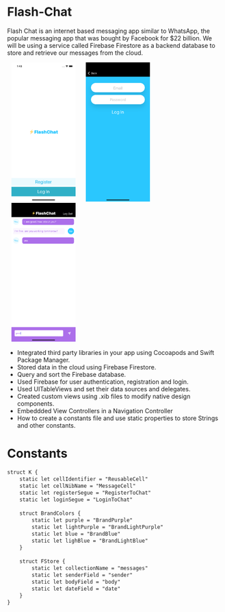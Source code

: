


# Flash-Chat

Flash Chat is an internet based messaging app similar to WhatsApp, the popular messaging app that was bought by Facebook for $22 billion. We will be using a service called Firebase Firestore as a backend database to store and retrieve our messages from the cloud. 

<p float = "left" padding = 30px>
<Img src = "Screenshot/1.png" width = "150" hspace = "10">
<Img src = "Screenshot/2.png" width = "150" hspace = "10">
<Img src = "Screenshot/3.png" width = "150" hspace = "10">




</p>




* Integrated third party libraries in your app using Cocoapods and Swift Package Manager.
* Stored data in the cloud using Firebase Firestore.
* Query and sort the Firebase database.
* Used Firebase for user authentication, registration and login.
* Used UITableViews and set their data sources and delegates.
* Created custom views using .xib files to modify native design components.
* Embeddded View Controllers in a Navigation Controller
* How to create a constants file and use static properties to store Strings and other constants.



# Constants
```
struct K {
    static let cellIdentifier = "ReusableCell"
    static let cellNibName = "MessageCell"
    static let registerSegue = "RegisterToChat"
    static let loginSegue = "LoginToChat"
    
    struct BrandColors {
        static let purple = "BrandPurple"
        static let lightPurple = "BrandLightPurple"
        static let blue = "BrandBlue"
        static let lighBlue = "BrandLightBlue"
    }
    
    struct FStore {
        static let collectionName = "messages"
        static let senderField = "sender"
        static let bodyField = "body"
        static let dateField = "date"
    }
}


